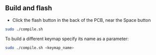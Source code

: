 ## Build and flash

* Click the flash button in the back of the PCB, near the Space button

``` bash
sudo ./compile.sh
```

To build a different keymap specify its name as a parameter:


``` bash
sudo ./compile.sh <keymap_name>
```
